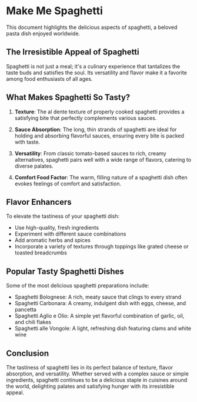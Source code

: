 # Make Me Spaghetti

This document highlights the delicious aspects of spaghetti, a beloved pasta dish enjoyed worldwide.

## The Irresistible Appeal of Spaghetti

Spaghetti is not just a meal; it's a culinary experience that tantalizes the taste buds and satisfies the soul. Its versatility and flavor make it a favorite among food enthusiasts of all ages.

## What Makes Spaghetti So Tasty?

1. **Texture**: The al dente texture of properly cooked spaghetti provides a satisfying bite that perfectly complements various sauces.

2. **Sauce Absorption**: The long, thin strands of spaghetti are ideal for holding and absorbing flavorful sauces, ensuring every bite is packed with taste.

3. **Versatility**: From classic tomato-based sauces to rich, creamy alternatives, spaghetti pairs well with a wide range of flavors, catering to diverse palates.

4. **Comfort Food Factor**: The warm, filling nature of a spaghetti dish often evokes feelings of comfort and satisfaction.

## Flavor Enhancers

To elevate the tastiness of your spaghetti dish:

- Use high-quality, fresh ingredients
- Experiment with different sauce combinations
- Add aromatic herbs and spices
- Incorporate a variety of textures through toppings like grated cheese or toasted breadcrumbs

## Popular Tasty Spaghetti Dishes

Some of the most delicious spaghetti preparations include:

- Spaghetti Bolognese: A rich, meaty sauce that clings to every strand
- Spaghetti Carbonara: A creamy, indulgent dish with eggs, cheese, and pancetta
- Spaghetti Aglio e Olio: A simple yet flavorful combination of garlic, oil, and chili flakes
- Spaghetti alle Vongole: A light, refreshing dish featuring clams and white wine

## Conclusion

The tastiness of spaghetti lies in its perfect balance of texture, flavor absorption, and versatility. Whether served with a complex sauce or simple ingredients, spaghetti continues to be a delicious staple in cuisines around the world, delighting palates and satisfying hunger with its irresistible appeal.
